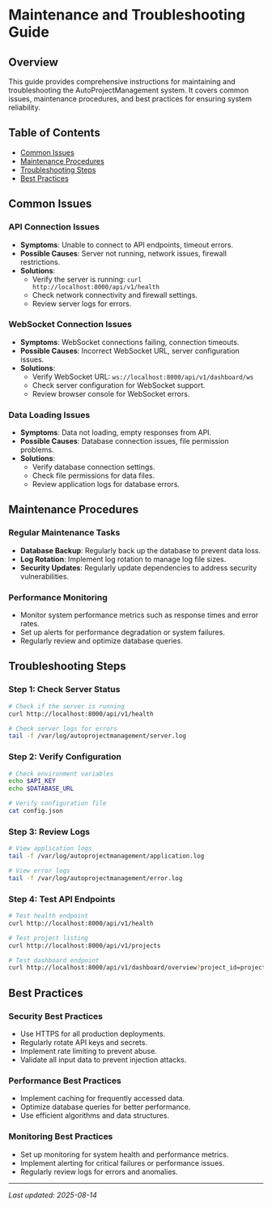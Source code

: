 # Maintenance and Troubleshooting Guide

## Overview
This guide provides comprehensive instructions for maintaining and troubleshooting the AutoProjectManagement system. It covers common issues, maintenance procedures, and best practices for ensuring system reliability.

## Table of Contents
- [Common Issues](#common-issues)
- [Maintenance Procedures](#maintenance-procedures)
- [Troubleshooting Steps](#troubleshooting-steps)
- [Best Practices](#best-practices)

## Common Issues

### API Connection Issues
- **Symptoms**: Unable to connect to API endpoints, timeout errors.
- **Possible Causes**: Server not running, network issues, firewall restrictions.
- **Solutions**: 
  - Verify the server is running: `curl http://localhost:8000/api/v1/health`
  - Check network connectivity and firewall settings.
  - Review server logs for errors.

### WebSocket Connection Issues
- **Symptoms**: WebSocket connections failing, connection timeouts.
- **Possible Causes**: Incorrect WebSocket URL, server configuration issues.
- **Solutions**:
  - Verify WebSocket URL: `ws://localhost:8000/api/v1/dashboard/ws`
  - Check server configuration for WebSocket support.
  - Review browser console for WebSocket errors.

### Data Loading Issues
- **Symptoms**: Data not loading, empty responses from API.
- **Possible Causes**: Database connection issues, file permission problems.
- **Solutions**:
  - Verify database connection settings.
  - Check file permissions for data files.
  - Review application logs for database errors.

## Maintenance Procedures

### Regular Maintenance Tasks
- **Database Backup**: Regularly back up the database to prevent data loss.
- **Log Rotation**: Implement log rotation to manage log file sizes.
- **Security Updates**: Regularly update dependencies to address security vulnerabilities.

### Performance Monitoring
- Monitor system performance metrics such as response times and error rates.
- Set up alerts for performance degradation or system failures.
- Regularly review and optimize database queries.

## Troubleshooting Steps

### Step 1: Check Server Status
```bash
# Check if the server is running
curl http://localhost:8000/api/v1/health

# Check server logs for errors
tail -f /var/log/autoprojectmanagement/server.log
```

### Step 2: Verify Configuration
```bash
# Check environment variables
echo $API_KEY
echo $DATABASE_URL

# Verify configuration file
cat config.json
```

### Step 3: Review Logs
```bash
# View application logs
tail -f /var/log/autoprojectmanagement/application.log

# View error logs
tail -f /var/log/autoprojectmanagement/error.log
```

### Step 4: Test API Endpoints
```bash
# Test health endpoint
curl http://localhost:8000/api/v1/health

# Test project listing
curl http://localhost:8000/api/v1/projects

# Test dashboard endpoint
curl http://localhost:8000/api/v1/dashboard/overview?project_id=project-001
```

## Best Practices

### Security Best Practices
- Use HTTPS for all production deployments.
- Regularly rotate API keys and secrets.
- Implement rate limiting to prevent abuse.
- Validate all input data to prevent injection attacks.

### Performance Best Practices
- Implement caching for frequently accessed data.
- Optimize database queries for better performance.
- Use efficient algorithms and data structures.

### Monitoring Best Practices
- Set up monitoring for system health and performance metrics.
- Implement alerting for critical failures or performance issues.
- Regularly review logs for errors and anomalies.

---

*Last updated: 2025-08-14*
